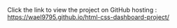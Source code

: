 Click the link to view the project on GitHub hosting : https://wael9795.github.io/html-css-dashboard-project/
